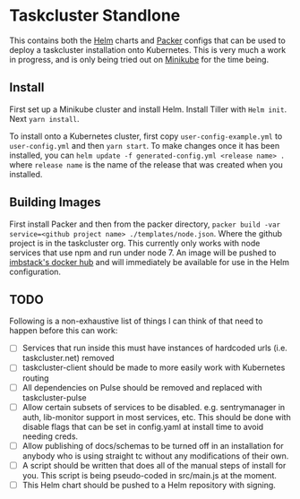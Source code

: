 Taskcluster Standlone
=====================

This contains both the [Helm](https://github.com/kubernetes/helm) charts and [Packer](https://www.packer.io/)
configs that can be used to deploy a taskcluster installation onto Kubernetes. This is very much a work
in progress, and is only being tried out on [Minikube](https://github.com/kubernetes/minikube) for the
time being.

Install
-------

First set up a Minikube cluster and install Helm. Install Tiller with `Helm init`. Next `yarn install`.

To install onto a Kubernetes cluster, first copy `user-config-example.yml` to `user-config.yml` and then
`yarn start`. To make changes once it has been installed, you can
`helm update -f generated-config.yml <release name> .` where `release name` is the name of the release that was
created when you installed.


Building Images
---------------

First install Packer and then from the packer directory,
`packer build -var service=<github project name> ./templates/node.json`. Where the github project is
in the taskcluster org. This currently only works with node services that use npm and run under node 7.
An image will be pushed to [imbstack's docker hub](https://hub.docker.com/u/imbstack/) and will immediately
be available for use in the Helm configuration.


TODO
----

Following is a non-exhaustive list of things I can think of that need to happen before this can work:

- [ ] Services that run inside this must have instances of hardcoded urls (i.e. taskcluster.net) removed
- [ ] taskcluster-client should be made to more easily work with Kubernetes routing
- [ ] All dependencies on Pulse should be removed and replaced with taskcluster-pulse
- [ ] Allow certain subsets of services to be disabled. e.g. sentrymanager in auth, lib-monitor support in most services, etc. This should be done with disable flags that can be set in config.yaml at install time to avoid needing creds.
- [ ] Allow publishing of docs/schemas to be turned off in an installation for anybody who is using straight tc without any modifications of their own.
- [ ] A script should be written that does all of the manual steps of install for you. This script is being pseudo-coded in src/main.js at the moment.
- [ ] This Helm chart should be pushed to a Helm repository with signing.

